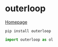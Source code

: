 # outerloop

[Homepage](https://outerloop.xyz/)

```
pip install outerloop
```

```python
import outerloop as ol
```
